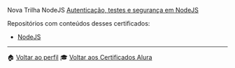 Nova Trilha NodeJS [Autenticação, testes e segurança em NodeJS](https://cursos.alura.com.br/formacao-avancando-nodejs)

Repositórios com conteúdos desses certificados:
- [NodeJS](https://github.com/jtonynet/auth-test-security-study-js)

---

:house: [Voltar ao perfil](https://github.com/jtonynet)
🎓 [Voltar aos Certificados Alura](../)